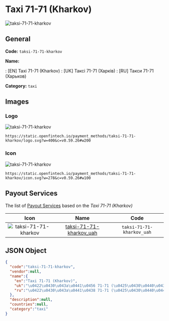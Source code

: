 
# Taxi 71-71 (Kharkov) 
![taksi-71-71-kharkov](https://static.openfintech.io/payment_methods/taksi-71-71-kharkov/logo.svg?w=400&c=v0.59.26#w200)  

## General 
**Code:** `taksi-71-71-kharkov` 
 
**Name:** 
 
:	[EN] Taxi 71-71 (Kharkov) 
:	[UK] Таксі 71-71 (Харків) 
:	[RU] Такси 71-71 (Харьков) 
 
**Category:** `taxi` 
 

## Images 

### Logo 
![taksi-71-71-kharkov](https://static.openfintech.io/payment_methods/taksi-71-71-kharkov/logo.svg?w=400&c=v0.59.26#w200)  

```
https://static.openfintech.io/payment_methods/taksi-71-71-kharkov/logo.svg?w=400&c=v0.59.26#w200
```  

### Icon 
![taksi-71-71-kharkov](https://static.openfintech.io/payment_methods/taksi-71-71-kharkov/icon.svg?w=278&c=v0.59.26#w100)  

```
https://static.openfintech.io/payment_methods/taksi-71-71-kharkov/icon.svg?w=278&c=v0.59.26#w100
```  

## Payout Services 
 
The list of [Payout Services](/payout-services/) based on the _Taxi 71-71 (Kharkov)_ 

|Icon|Name|Code| 
|:---:|:---:|:---:| 
|![taksi-71-71-kharkov](https://static.openfintech.io/payout_methods/taksi-71-71-kharkov/icon.png?w=278&c=v0.59.26#w40) |[taksi-71-71-kharkov_uah](/payout-services/taksi-71-71-kharkov_uah/)|`taksi-71-71-kharkov_uah`| 
 

## JSON Object 

```json
{
  "code":"taksi-71-71-kharkov",
  "vendor":null,
  "name":{
    "en":"Taxi 71-71 (Kharkov)",
    "uk":"\u0422\u0430\u043a\u0441\u0456 71-71 (\u0425\u0430\u0440\u043a\u0456\u0432)",
    "ru":"\u0422\u0430\u043a\u0441\u0438 71-71 (\u0425\u0430\u0440\u044c\u043a\u043e\u0432)"
  },
  "description":null,
  "countries":null,
  "category":"taxi"
}
```  
